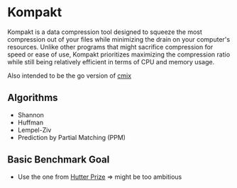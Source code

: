 # Kompakt

Kompakt is a data compression tool designed to squeeze the most compression out of your files while minimizing the drain on your computer's resources. Unlike other programs that might sacrifice compression for speed or ease of use, Kompakt prioritizes maximizing the compression ratio while still being relatively efficient in terms of CPU and memory usage.

Also intended to be the go version of [cmix](https://github.com/byronknoll/cmix) 

## Algorithms

- Shannon
- Huffman
- Lempel-Ziv
- Prediction by Partial Matching (PPM)


## Basic Benchmark Goal
 - Use the one from [Hutter Prize](http://prize.hutter1.net/) => might be too ambitious 
